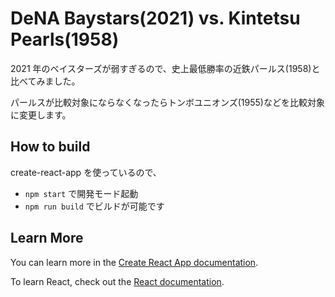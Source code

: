 # DeNA Baystars(2021) vs. Kintetsu Pearls(1958)

2021 年のベイスターズが弱すぎるので、史上最低勝率の近鉄パールス(1958)と比べてみました。

パールスが比較対象にならなくなったらトンボユニオンズ(1955)などを比較対象に変更します。

## How to build

create-react-app を使っているので、

- `npm start` で開発モード起動
- `npm run build` でビルドが可能です

## Learn More

You can learn more in the [Create React App documentation](https://facebook.github.io/create-react-app/docs/getting-started).

To learn React, check out the [React documentation](https://reactjs.org/).
